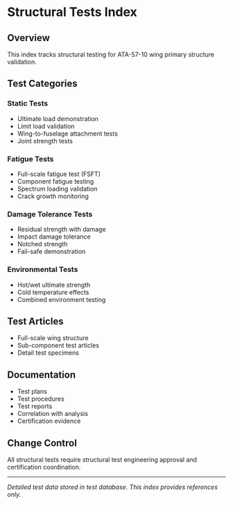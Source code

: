 # Structural Tests Index

## Overview
This index tracks structural testing for ATA-57-10 wing primary structure validation.

## Test Categories

### Static Tests
- Ultimate load demonstration
- Limit load validation
- Wing-to-fuselage attachment tests
- Joint strength tests

### Fatigue Tests
- Full-scale fatigue test (FSFT)
- Component fatigue testing
- Spectrum loading validation
- Crack growth monitoring

### Damage Tolerance Tests
- Residual strength with damage
- Impact damage tolerance
- Notched strength
- Fail-safe demonstration

### Environmental Tests
- Hot/wet ultimate strength
- Cold temperature effects
- Combined environment testing

## Test Articles
- Full-scale wing structure
- Sub-component test articles
- Detail test specimens

## Documentation
- Test plans
- Test procedures
- Test reports
- Correlation with analysis
- Certification evidence

## Change Control
All structural tests require structural test engineering approval and certification coordination.

---
*Detailed test data stored in test database. This index provides references only.*
